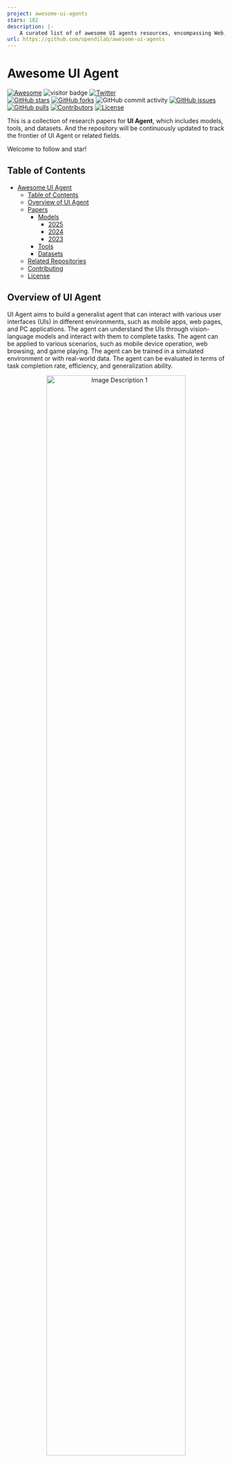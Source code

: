 ```yaml
---
project: awesome-ui-agents
stars: 182
description: |-
    A curated list of of awesome UI agents resources, encompassing Web, App, OS, and beyond (continually updated)
url: https://github.com/opendilab/awesome-ui-agents
---
```


# Awesome UI Agent

[![Awesome](https://cdn.rawgit.com/sindresorhus/awesome/d7305f38d29fed78fa85652e3a63e154dd8e8829/media/badge.svg)](https://github.com/sindresorhus/awesome)
![visitor badge](https://visitor-badge.lithub.cc/badge?page_id=opendilab.awesome-ui-agents&left_text=Visitors)
[![Twitter](https://img.shields.io/twitter/url?style=social&url=https%3A%2F%2Ftwitter.com%2Fopendilab)](https://twitter.com/opendilab)    
[![GitHub stars](https://img.shields.io/github/stars/opendilab/awesome-ui-agents)](https://github.com/opendilab/awesome-ui-agents/stargazers)
[![GitHub forks](https://img.shields.io/github/forks/opendilab/awesome-ui-agents)](https://github.com/opendilab/awesome-ui-agents/network)
![GitHub commit activity](https://img.shields.io/github/commit-activity/m/opendilab/awesome-ui-agents)
[![GitHub issues](https://img.shields.io/github/issues/opendilab/awesome-ui-agents)](https://github.com/opendilab/awesome-ui-agents/issues)
[![GitHub pulls](https://img.shields.io/github/issues-pr/opendilab/awesome-ui-agents)](https://github.com/opendilab/awesome-ui-agents/pulls)
[![Contributors](https://img.shields.io/github/contributors/opendilab/awesome-ui-agents)](https://github.com/opendilab/awesome-ui-agents/graphs/contributors)
[![License](https://img.shields.io/badge/License-Apache%202.0-blue.svg)](https://opensource.org/licenses/Apache-2.0)

This is a collection of research papers for **UI Agent**, which includes models, tools, and datasets.
And the repository will be continuously updated to track the frontier of UI Agent or related fields.

Welcome to follow and star!

## Table of Contents

- [Awesome UI Agent](#awesome-ui-agent)
  - [Table of Contents](#table-of-contents)
  - [Overview of UI Agent](#overview-of-ui-agent)
  - [Papers](#papers)
    - [Models](#models)
      - [2025](#2025)
      - [2024](#2024)
      - [2023](#2023)
    - [Tools](#tools)
    - [Datasets](#datasets)
  - [Related Repositories](#related-repositories)
  - [Contributing](#contributing)
  - [License](#license)

## Overview of UI Agent

UI Agent aims to build a generalist agent that can interact with various user interfaces (UIs) in different environments, such as mobile apps, web pages, and PC applications. The agent can understand the UIs through vision-language models and interact with them to complete tasks. The agent can be applied to various scenarios, such as mobile device operation, web browsing, and game playing. The agent can be trained in a simulated environment or with real-world data. The agent can be evaluated in terms of task completion rate, efficiency, and generalization ability.

<p align="center">
  <img src="assets/mobile.jpg" alt="Image Description 1" width="80%" height="auto" style="margin: 0 1%;">
</p>

The research on UI Agent is still in its early stage, and there are many challenges to be addressed, such as the scalability of the agent, the robustness of the agent, and the interpretability of the agent. The research on UI Agent is interdisciplinary, involving computer vision, natural language processing, reinforcement learning, human-computer interaction, and software engineering. The research on UI Agent has the potential to revolutionize the way we interact with computers and improve the efficiency and usability of computer systems.

<p align="center">
  <img src="assets/pc.jpg" alt="Image Description 1" width="80%" height="auto" style="margin: 0 1%;">
</p>

## Papers

```
format:
- [title](paper link) [links]
    - author1, author2, and author3...
    - year
    - publisher
    - key 
    - code 
    - experiment environment
```

### Models

#### 2025

- [VSC-RL: Advancing Autonomous Vision-Language Agents with Variational Subgoal-Conditioned Reinforcement Learning](https://arxiv.org/abs/2502.07949)  
  - Qingyuan Wu, Jianheng Liu, Jianye Hao, Jun Wang, Kun Shao  
  - Key: framework, reinforcement learning, subgoal generation, VSC-RL, learning efficiency  
  - ExpEnv: Android in the Wild

- [AppVLM: A Lightweight Vision Language Model for Online App Control](https://arxiv.org/abs/2502.06395)  
  - Georgios Papoudakis, Thomas Coste, Zhihao Wu, Jianye Hao, Jun Wang, Kun Shao  
  - Key: vision-language model, multi-modal, AppVLM, on-device control
  - ExpEnv: two open-source mobile control datasets

- [DistRL: An Asynchronous Distributed Reinforcement Learning Framework for On-Device Control Agents](https://arxiv.org/abs/2410.14803)
  - Taiyi Wang, Zhihao Wu, Jianheng Liu, Jianye Hao, Jun Wang, Kun Shao  
  - Key: framework, reinforcement learning, distributed training, A-RIDE, on-device control  
  - ExpEnv: Android in the Wild
  - [code](https://ai-agents-2030.github.io/DistRL/)

- [OpenAI operator](https://openai.com/index/introducing-operator/)  
  - OpenAI 
  - Key: A research preview of an agent that can use its own browser to perform tasks for you.  
  - ExpEnv: OSWorld, WebArena, WebVoyager

- [OpenAI Computer-Using Agent](https://openai.com/index/computer-using-agent/)  
  - OpenAI 
  - Key: a universal interface for AI to interact with the digital world. 
  - ExpEnv: OSWorld, WebArena, WebVoyager

- [Claude computer use](https://www.anthropic.com/news/developing-computer-use)  
  - anthropic 
  - Key: emulating the way people interact with their own computer. 
  - ExpEnv: OSWorld

- [Multi-modal Agent Tuning: Building a VLM-Driven Agent for Efficient Tool Usage](https://openreview.net/forum?id=0bmGL4q7vJ)  
  - Zhi Gao, Bofei Zhang, Pengxiang Li, Xiaojian Ma, Tao Yuan, Yue Fan, Yuwei Wu, Yunde Jia, Song-Chun Zhu, Qing Li  
  - Key: Multimodal Agents, Vision-language Model, Tool usage  
  - ExpEnv: GTA, GAIA benchmarks

- [Lightweight Neural App Control](https://openreview.net/forum?id=BL4WBIfyrz)  
  - Filippos Christianos, Georgios Papoudakis, Thomas Coste, Jianye HAO, Jun Wang, Kun Shao  
  - Key: vision-language model, multi-modal, android control, app agent  
  - ExpEnv: two open-source mobile control datasets
  
- [Enhancing Software Agents with Monte Carlo Tree Search and Hindsight Feedback](https://openreview.net/forum?id=G7sIFXugTX)  
  - Antonis Antoniades, Albert Örwall, Kexun Zhang, Yuxi Xie, Anirudh Goyal, William Yang Wang  
  - Key: agents, LLM, SWE-agents, SWE-bench, search, planning, reasoning, self-improvement, open-ended  
  - ExpEnv: SWE-bench

#### 2024

- [On the Effects of Data Scale on UI Control Agents](https://arxiv.org/abs/2406.03679)  
    - Wei Li, William Bishop, Alice Li, Chris Rawles, Folawiyo Campbell-Ajala, Divya Tyamagundlu, Oriana Riva  
    - Key: Autonomous agents, UI control, AndroidControl dataset, fine-tuning, in-domain vs out-of-domain performance  
    - 2024
    - [code](https://github.com/google-research/google-research/tree/master/android_control)

- [SWE-agent: Agent-Computer Interfaces Enable Automated Software Engineering](https://arxiv.org/abs/2405.15793)
    - John Yang, Carlos E. Jimenez, Alexander Wettig, Kilian Lieret, Shunyu Yao, Karthik Narasimhan, Ofir Press
    - Key: Language model agents, agent-computer interface (ACI), automated software engineering, SWE-bench, HumanEvalFix
    - 2024
    - [code](https://github.com/SWE-agent/SWE-agent)

- [Embodied Agent Interface: Benchmarking LLMs for Embodied Decision Making](https://arxiv.org/abs/2410.07166)
    - Manling Li, Shiyu Zhao, Qineng Wang, Kangrui Wang, Yu Zhou, Sanjana Srivastava, Cem Gokmen, Tony Lee, Li Erran Li, Ruohan Zhang, Weiyu Liu, Percy Liang, Li Fei-Fei, Jiayuan Mao, Jiajun Wu
    - Key: Large language models, embodied decision making, generalized interface, fine-grained metrics, subgoal decomposition, action sequencing
    - 2024
    - [code](https://github.com/embodied-agent-eval/embodied-agent-eval)

- [Cradle: Empowering Foundation Agents Towards General Computer Control](https://arxiv.org/abs/2403.03186)
    - Weihao Tan and Wentao Zhang and Xinrun Xu and Haochong Xia and et al.
    - Key:  various virtual scenarios, General Computer Control
    - 2024
    - [code](https://github.com/BAAI-Agents/Cradle)

- [Lightweight Neural App Control](https://arxiv.org/abs/2410.17883)
    - Filippos Christianos and Georgios Papoudakis and Thomas Coste and Jianye Hao and Jun Wang and Kun Shao
    - KEY: app agents,  Android apps, Action Transformer
    - 2024
    
- [SeeAct GPT-4V(ision) is a Generalist Web Agent, if Grounded](https://github.com/OSU-NLP-Group/SeeAct)
    - Boyuan Zheng and Boyu Gou and Jihyung Kil and Huan Sun amd Yu Su
    - Key: live websites, grounding still, mage captioning, visual question answering
    - 2024
    - [code](https://osu-nlp-group.github.io/SeeAct)

- [MMAC-Copilot: Multi-modal Agent Collaboration Operating System Copilot](https://arxiv.org/abs/2404.18074)
    - Zirui Song and Yaohang Li and Meng Fang and Zhenhao Chen and Zecheng Shi and Yuan Huang and Ling Chen
    - Key: Autonomous virtual agents, Multi-Modal Agent Collaboration
    - 2024

- [SeeClick: Harnessing GUI Grounding for Advanced Visual GUI Agents](https://arxiv.org/abs/2401.10935)
    - Kanzhi Cheng and Qiushi Sun and Yougang Chu and Fangzhi Xu and Yantao Li and Jianbing Zhang and Zhiyong Wu
    - Key: Graphical User Interface, screenshots
    - 2024
    -[code](https://github.com/njucckevin/SeeClick)

- [OS-ATLAS: A Foundation Action Model for Generalist GUI Agents](https://arxiv.org/abs/2410.23218)
    - Zhiyong Wu and Zhenyu Wu and Fangzhi Xu and Yian Wang and Qiushi Sun and Chengyou Jia and Kanzhi Cheng and Zichen Ding and Liheng Chen and Paul Pu Liang and Yu Qiao
    - Key: Out-Of-Distribution, GUI grounding, language agent
    - 2024
    -[code](https://github.com/OS-Copilot/OS-Atlas)

- [Proposer-Agent-Evaluator(PAE): Autonomous Skill Discovery For Foundation Model Internet Agents](https://arxiv.org/abs/2412.13194)
    - Yifei Zhou and Qianlan Yang and Kaixiang Lin and Min Bai and Xiong Zhou and Yu-Xiong Wang and Sergey Levine and Erran Li
    - Key: Large language models,  Internet-browsing agent, autonomous task proposal 
    - 2024
    - [code](https://yanqval.github.io/PAE/)

- [Autowebglm: Bootstrap and reinforce a large language model-based web navigating agent](https://arxiv.org/abs/2404.03648)
    - Hanyu Lai and Xiao Liu and Iat Long Iong and Shuntian Yao and Yuxuan Chen and Pengbo Shen and Hao Yu and Hanchen Zhang and Xiaohan Zhang and Yuxiao Dong and Jie Tang
    - Key: Large language models, real-world web navigation, bilingual benchmark 
    - 2024
    - [code](https://github.com/THUDM/AutoWebGLM)
  
- [Dual-view visual contextualization for web navigation](https://arxiv.org/abs/2402.04476)
    - Jihyung Kil and Chan Hee Song and Boyuan Zheng and Xiang Deng and Yu Su and Wei-Lun Chao
    - Key: Automatic web navigation, language instructions, HTML elements
    - 2024

- [Agent-e: From autonomous web navigation to foundational design principles in agentic systems](https://arxiv.org/abs/2407.13032)
    - Hanyu Lai and Xiao Liu and Iat Long Iong and Shuntian Yao and Yuxuan Chen and Pengbo Shen and Hao Yu and Hanchen Zhang and Xiaohan Zhang and Yuxiao Dong and Jie Tang
    - Key: hierarchical architecture, flexible DOM distillation, denoising method
    - 2024
    - [code](https://github.com/EmergenceAI/Agent-E)

- [Tree search for language model agents](https://arxiv.org/abs/2407.01476)
    - Jing Yu Koh and Stephen McAleer and Daniel Fried and Ruslan Salakhutdinov
    - Key: multi-step reasoning, planning, best-first tree search 
    - 2024
    - [code](https://github.com/kohjingyu/search-agents)

- [Agent S: an open agentic framework that uses computers like a human](https://arxiv.org/abs/2410.08164)
    - Saaket Agashe and Jiuzhou Han and Shuyu Gan and Jiachen Yang and Ang Li and Xin Eric Wang
    - Key: Multimodal Large Language Models, Graphical User Interface, Agent-Computer Interface
    - 2024
    - [code](https://github.com/simular-ai/Agent-S)

- [Apple Intelligence Foundation Language Models](https://arxiv.org/pdf/2407.21075)
    - Apple
    - Key: Vision-Language Model, Private Cloud Compute
    - 2024

- [CoCo-Agent: A Comprehensive Cognitive MLLM Agent for Smartphone GUI Automation](https://arxiv.org/abs/2402.11941)
    - Xinbei Ma and Zhuosheng Zhang and Hai Zhao
    - Key: Vision-Language Model, Phone
    - 2024
    - [code](https://github.com/xbmxb/CoCo-Agent)

- [SeeClick: Harnessing GUI Grounding for Advanced Visual GUI Agents](https://arxiv.org/abs/2401.10935)
    - Kanzhi Cheng and Qiushi Sun and Yougang Chu and Fangzhi Xu and Yantao Li and Jianbing Zhang and Zhiyong Wu
    - Key: Vision-Language Model, PC
    - 2024
    - [code](https://github.com/njucckevin/SeeClick)

- [Intention-inInteraction (IN3): Tell Me More! Towards Implicit User Intention Understanding of Language Model Driven Agents](https://arxiv.org/abs/2402.09205)
    - Cheng Qian and Bingxiang He and Zhong Zhuang and Jia Deng and Yujia Qin and Xin Cong and Zhong Zhang and Jie Zhou and Yankai Lin and Zhiyuan Liu and Maosong Sun
    - Key: Language Model, User Intention
    - 2024
    - [code](https://github.com/OpenBMB/Tell_Me_More)

- [LATS: Language Agent Tree Search Unifies Reasoning Acting and Planning in Language Models](https://arxiv.org/abs/2406.11896)
    - Andy Zhou and Kai Yan and Michal Shlapentokh-Rothman and Haohan Wang and Yu-Xiong Wang
    - Key: Tree Search, Language Model
    - 2024
    - [code](https://github.com/lapisrocks/LanguageAgentTreeSearch)

- [DigiRL: Training In-The-Wild Device-Control Agents with Autonomous Reinforcement Learning](https://arxiv.org/abs/2406.11896)
    - Hao Bai and Yifei Zhou and Mert Cemri and Jiayi Pan and Alane Suhr and Sergey Levine and Aviral Kumar
    - Key: Vision-Language Model, Android, Reinforcement Learning
    - 2024
    - [code](https://github.com/DigiRL-agent/digirl)

- [ScreenAI: A Vision-Language Model for UI and Infographics Understanding](https://arxiv.org/abs/2402.04615)
    - Gilles Baechler and Srinivas Sunkara and Maria Wang and Fedir Zubach and Hassan Mansoor and Vincent Etter and Victor Cărbune and Jason Lin and Jindong Chen and Abhanshu Sharma
    - Key: Vision-Language Model, Mobile, Infographics
    - 2024
    -[code](https://github.com/kyegomez/ScreenAI)

- [ScreenAgent: A Vision Language Model-driven Computer Control Agent](https://arxiv.org/abs/2402.07945)
    - Runliang Niu and Jindong Li and Shiqi Wang and Yali Fu and Xiyu Hu and Xueyuan Leng and He Kong and Yi Chang and Qi Wang
    - Key: Vision Language Model, PC
    - 2024
    - [code](https://github.com/niuzaisheng/ScreenAgent)

- [Android in the Zoo: Chain-of-Action-Thought for GUI Agents](https://arxiv.org/abs/2403.02713)
    - Jiwen Zhang and Jihao Wu and Yihua Teng and Minghui Liao and Nuo Xu and Xiao Xiao and Zhongyu Wei and Duyu Tang
    - Key: Vision-Language Model, Android, Chain-of-Action-Thought
    - 2024
    - [code](https://github.com/IMNearth/CoAT)


- [Mobile-Agent-v2: Mobile Device Operation Assistant with Effective Navigation via Multi-Agent Collaboration](https://arxiv.org/abs/2406.01014)
    - Junyang Wang and Haiyang Xu and Haitao Jia and Xi Zhang and Ming Yan and Weizhou Shen and Ji Zhang and Fei Huang and Jitao Sang
    - Key: Vision-Language Model, Android
    - 2024
    - [code](https://github.com/X-PLUG/MobileAgent)

- [Mobile-Agent: Autonomous Multi-Modal Mobile Device Agent with Visual Perception](https://arxiv.org/abs/2401.16158)
    - Junyang Wang and Haiyang Xu and Jiabo Ye and Ming Yan and Weizhou Shen and Ji Zhang and Fei Huang and Jitao Sang
    - Key: Vision-Language Model, Android
    - 2024
    - [code](https://github.com/X-PLUG/MobileAgent)

- [WebVoyager: Building an End-to-End Web Agent with Large Multimodal Models](https://arxiv.org/abs/2401.13919)
    - Hongliang He and Wenlin Yao and Kaixin Ma and Wenhao Yu and Yong Dai and Hongming Zhang and Zhenzhong Lan and Dong Yu
    - Key: Vision-Language Model, Web
    - 2024
    - [code](https://github.com/MinorJerry/WebVoyager)

- [OS-Copilot: Towards Generalist Computer Agents with Self-Improvement](https://arxiv.org/abs/2402.07456)
    - Zhiyong Wu and Chengcheng Han and Zichen Ding and Zhenmin Weng and Zhoumianze Liu and Shunyu Yao and Tao Yu and Lingpeng Kong
    - Key: Vision-Language Model, PC
    - 2024
    - [code](https://github.com/OS-Copilot/OS-Copilot)

- [UFO: A UI-Focused Agent for Windows OS Interaction](https://arxiv.org/abs/2402.07939)
    - Chaoyun Zhang and Liqun Li and Shilin He and Xu Zhang and Bo Qiao and Si Qin and Minghua Ma and Yu Kang and Qingwei Lin and Saravan Rajmohan and Dongmei Zhang and Qi Zhang
    - Key: Vision-Language Model, PC, Windows OS
    - 2024
    - [code](https://github.com/microsoft/UFO)

- [Octopus v2: On-device language model for super agent](https://arxiv.org/abs/2404.01744)
    - Wei Chen and Zhiyuan Li
    - Key: Vision-Language Model, Android, IOS
    - 2024


#### 2023
- [Openagents: An open platform for language agents in the wild](https://arxiv.org/abs/2309.08172)
    - Kaixin Ma and Hongming Zhang and Hongwei Wang and Xiaoman Pan and Wenhao Yu and Dong Yu
    - wild of everyday life, Language agents, real-world evaluations
    - 2023
    -[code](https://github.com/xlang-ai/OpenAgents)
  
- [LASER: LLM Agent with State-Space Exploration for Web Navigation](https://arxiv.org/abs/2309.08172)
    - Kaixin Ma and Hongming Zhang and Hongwei Wang and Xiaoman Pan and Wenhao Yu and Dong Yu
    - Large language models, web navigation, interactive task
    - 2023
    -[code](https://github.com/Mayer123/LASER)

- [AppAgent: Multimodal Agents as Smartphone Users](https://arxiv.org/abs/2312.13771)
    - Chi Zhang and Zhao Yang and Jiaxuan Liu and Yucheng Han and Xin Chen and Zebiao Huang and Bin Fu and Gang Yu
    - Key: Vision-Language Model, Android
    - 2023
    - [code](https://github.com/mnotgod96/AppAgent)

- [CogAgent: A Visual Language Model for GUI Agents](https://arxiv.org/html/2312.08914v1)
    - Wenyi Hong and Weihan Wang and Qingsong Lv and Jiazheng Xu and Wenmeng Yu and Junhui Ji and Yan Wang and Zihan Wang and Yuxuan Zhang and Juanzi Li and Bin Xu and Yuxiao Dong and Ming Ding and Jie Tang
    - Key: Vision-Language Model, PC, Android, screenshots
    - 2023
    - [code](https://github.com/THUDM/CogVLM)

- [Octopus: Embodied Vision-Language Programmer from Environmental Feedback](https://arxiv.org/abs/2310.08588)
    - Jingkang Yang and Yuhao Dong and Shuai Liu and Bo Li and Ziyue Wang and Chencheng Jiang and Haoran Tan and Jiamu Kang and Yuanhan Zhang and Kaiyang Zhou and Ziwei Liu
    - Key: Vision-Language Model, Android, IOS
    - 2023
    - [code](https://github.com/dongyh20/Octopus)

- [You Only Look at Screens: Multimodal Chain-of-Action Agents](https://arxiv.org/abs/2309.11436)
    - Zhuosheng Zhang and Aston Zhang
    - Key: Vision-Language Model, Android, Chain-of-Action-Thought
    - 2023
    - [code](https://github.com/cooelf/Auto-GUI)

- [LASER: LLM Agent with State-Space Exploration for Web Navigation](https://arxiv.org/abs/2309.08172)
    - Kaixin Ma and Hongming Zhang and Hongwei Wang and Xiaoman Pan and Wenhao Yu and Dong Yu
    - Key: Vision-Language Model, Web, State-Space Exploration
    - 2023
    - [code](https://github.com/Mayer123/LASER)

- [A Real-World WebAgent with Planning, Long Context Understanding, and Program Synthesis](https://arxiv.org/abs/2307.12856)
    - Izzeddin Gur and Hiroki Furuta and Austin Huang and Mustafa Safdari and Yutaka Matsuo and Douglas Eck and Aleksandra Faust
    - Key: Vision-Language Model, Web, Planning, Program Synthesis
    - 2023

- [Augmenting Autotelic Agents with Large Language Models](https://arxiv.org/abs/2305.12487)
    - Cédric Colas and Laetitia Teodorescu and Pierre-Yves Oudeyer and Xingdi Yuan and Marc-Alexandre Côté
    - Key: Language Model
    - 2023

- [Language Models can Solve Computer Tasks](https://arxiv.org/abs/2303.17491)
    - Geunwoo Kim and Pierre Baldi and Stephen McAleer
    - Key: Language Model
    - 2023
    - [code](https://github.com/posgnu/rci-agent)

### Tools
- [Opera Browser Operator: AI-based Agentic Browsing](https://press.opera.com/2025/03/03/opera-browser-operator-ai-agentics/)  
  - Opera Software
  - Key: AI agent, agentic browsing, native client-side solution, privacy-focused  
  - 2025
  - [code](https://press.opera.com) 

- [OmniParser: Screen Parsing tool for Pure Vision Based GUI Agent](https://arxiv.org/abs/2408.00203)  
  - Yadong Lu and Jianwei Yang and Yelong Shen and Ahmed Awadallah
  - Key: UI parsing, vision-based agent, GPT-4V, structured elements  
  - 2025
  - [code](https://github.com/microsoft/OmniParser)
  
-[Make Websites Accessible for Agents](https://browser-use.com)
    - Li Zhang and Shihe Wang and Xianqing Jia and Zhihan Zheng and Yunhe Yan and Longxi Gao and Yuanchun Li and Mengwei Xu
    - Key: websites, Agents
    - 2024
    - [code](https://github.com/browser-use/browser-use)

- [ToolGen: Unified Tool Retrieval and Calling via Generation](https://openreview.net/forum?id=XLMAMmowdY)  
  - Renxi Wang, Xudong Han, Lei Ji, Shu Wang, Timothy Baldwin, Haonan Li  
  - Key: Agent, Tool Learning, Virtual Token  
  - 2024
  - [code](https://github.com/Reason-Wang/ToolGen)

- [LEGENT: An Open Platform for Embodied Agentb Agents on Large Language Models](https://aclanthology.org/2024.acl-demos.8/)
    - Iat Long Iong and Xiao Liu and Yuxuan Chen and Hanyu Lai and Shuntian Yao and Pengbo Shen and Hao Yu and Yuxiao Dong and Jie Tang
    - Key: Webpage, deployment
    - 2024
    - [code](https://github.com/boxworld18/OpenWebAgent)

- [LlamaTouch: A Faithful and Scalable Testbed for Mobile UI Automation Task Evaluation](https://arxiv.org/abs/2404.16054)
    - Li Zhang and Shihe Wang and Xianqing Jia and Zhihan Zheng and Yunhe Yan and Longxi Gao and Yuanchun Li and Mengwei Xu
    - Key: Mobile UI, Simulator
    - 2024
    - [code](https://github.com/llamatouch/llamatouch)

- [WebArena: A Realistic Web Environment for Building Autonomous Agents](https://arxiv.org/abs/2307.13854)
    - Shuyan Zhou and Frank F. Xu and Hao Zhu and Xuhui Zhou and Robert Lo and Abishek Sridhar and Xianyi Cheng and Tianyue Ou and Yonatan Bisk and Daniel Fried and Uri Alon and Graham Neubig
    - Key: Web, Simulator
    - 2023
    - [code](https://github.com/web-arena-x/webarena)

- [Mobile-Env: Building Qualified Evaluation Benchmarks for LLM-GUI Interaction](https://arxiv.org/abs/2305.08144)
    - Danyang Zhang and Zhennan Shen and Rui Xie and Situo Zhang and Tianbao Xie and Zihan Zhao and Siyuan Chen and Lu Chen and Hongshen Xu and Ruisheng Cao and Kai Yu
    - Key: Android, Simulator
    - 2023
    - [code](https://github.com/X-LANCE/Mobile-Env)

- [AndroidEnv: A Reinforcement Learning Platform for Android](https://arxiv.org/abs/2105.13231)
    - Daniel Toyama and Philippe Hamel and Anita Gergely and Gheorghe Comanici and Amelia Glaese and Zafarali Ahmed and Tyler Jackson and Shibl Mourad and Doina Precup
    - Key: Android, Reinforcement Learning, Simulator
    - 2021
    - [code](https://github.com/google-deepmind/android_env)

### Datasets
- [SPA-Bench: A Comprehensive Benchmark for SmartPhone Agent Evaluation](https://arxiv.org/abs/2410.15164)
    - Jingxuan Chen, Derek Yuen, Bin Xie, Yuhao Yang, Gongwei Chen, Zhihao Wu, Li Yixing, Xurui Zhou, Weiwen Liu, Shuai Wang, Rui Shao, Liqiang Nie, Yasheng Wang, Jianye Hao, Jun Wang, Kun Shao
    - Key: Two Languages, Interactive Environment, Plug-and-play Framework, 11 Agents, Diverse Metrics
    - 2025
    - [code](https://ai-agents-2030.github.io/SPA-Bench/)

- [AssistantBench: Can Web Agents Solve Realistic and Time-Consuming Tasks](https://arxiv.org/abs/2407.15711)
    - Ori Yoran and Samuel Joseph Amouyal and Chaitanya Malaviya and Ben Bogin and Ofir Press and Jonathan Berant
    - Key: Web, Realistic, Time-Consuming,  Benchmark
    - 2024
    - [code](https://assistantbench.github.io)

- [WebCanvas: Benchmarking Web Agents in Online Environments](https://arxiv.org/abs/2307.12856)
    - Yichen Pan1 and Dehan Kong and Sida Zhou and Cheng Cui and Yifei Leng and Bing Jiang and Hangyu Liu and Yanyi Shang and Shuyan Zhou and  Tongshuang Wu and Zhengyang Wu
    - Key: Web, Online Environments, Benchmark
    - 2024
    - [code](https://www.imean.ai/web-canvas)

- [MobileAgentBench: An Efficient and User-Friendly Benchmark for Mobile LLM Agents](https://arxiv.org/abs/2406.08184)
    - Luyuan Wang and Yongyu Deng and Yiwei Zha and Guodong Mao and Qinmin Wang and Tianchen Min and Wei Chen and Shoufa Chen
    - Key: Mobile, Benchmark
    - 2024
    - [code](https://github.com/MobileAgentBench/mobile-agent-bench)

- [VillagerBench/VillagerAgent: A Graph-Based Multi-Agent Framework for Coordinating Complex Task Dependencies in Minecraft](https://arxiv.org/abs/2406.05720)
    - Yubo Dong and Xukun Zhu and Zhengzhe Pan and Linchao Zhu and Yi Yang
    - Key: Vision-Language Model, Game
    - 2024
    - [code](https://github.com/cnsdqd-dyb/VillagerAgent)

- [CToolEval: A Chinese Benchmark for LLM-Powered Agent Evaluation in Real-World API Interactions](https://aclanthology.org/2024.findings-acl.928/)
    - Guo, Zishan and Huang, Yufei and Xiong, Deyi
    - Key: Vision-Language Model, Phone
    - 2024
    - [code](https://github.com/tjunlp-lab/CToolEval)

- [Multi-Turn Mind2Web: On the Multi-turn Instruction Following for Conversational Web Agents](https://arxiv.org/pdf/2402.15057)
    - Yang Deng and Xuan Zhang and Wenxuan Zhang and Yifei Yuan and See-Kiong Ng and Tat-Seng Chua
    - Key: Vision-Language Model, Web Tasks
    - 2024
    - [code](https://github.com/magicgh/self-map)

- [VisualWebArena: Evaluating Multimodal Agents on Realistic Visual Web Tasks](https://arxiv.org/abs/2401.13649)
    - Jing Yu Koh and Robert Lo and Lawrence Jang and Vikram Duvvur and Ming Chong Lim and Po-Yu Huang and Graham Neubig and Shuyan Zhou and Ruslan Salakhutdinov and Daniel Fried
    - Key: Vision-Language Model, Web Tasks
    - 2024
    - [code](https://github.com/web-arena-x/visualwebarena)

- [Android in the Zoo: Chain-of-Action-Thought for GUI Agents](https://arxiv.org/abs/2403.02713)
    - Jiwen Zhang and Jihao Wu and Yihua Teng and Minghui Liao and Nuo Xu and Xiao Xiao and Zhongyu Wei and Duyu Tang
    - Key: Vision-Language Model, Android, Chain-of-Action-Thought
    - 2024
    - [code](https://github.com/IMNearth/CoAT)

- [Android in the Wild: A Large-Scale Dataset for Android Device Control](https://arxiv.org/abs/2307.10088)
    - Christopher Rawles and Alice Li and Daniel Rodriguez and Oriana Riva and Timothy Lillicrap
    - Key: Android, datasets
    - 2023
    - [code](https://github.com/google-research/google-research/blob/master/android_in_the_wild/README.md)

- [Mind2Web: Towards a Generalist Agent for the Web](https://arxiv.org/abs/2306.06070)
    - Xiang Deng and Yu Gu and Boyuan Zheng and Shijie Chen and Samuel Stevens and Boshi Wang and Huan Sun and Yu Su
    - Key: Web, datasets
    - 2023
    - [code](https://github.com/OSU-NLP-Group/Mind2Web)

- [WebShop: Towards Scalable Real-World Web Interaction with Grounded Language Agents](https://arxiv.org/abs/2207.01206)
    - Shunyu Yao and Howard Chen and John Yang and Karthik Narasimhan
    - Key: Web, datasets
    - 2022
    - [code](https://github.com/princeton-nlp/WebShop)

- [Rico: A Mobile App Dataset for Building Data-Driven Design Applications](https://dl.acm.org/doi/10.1145/3126594.3126651)
    - Deka, Biplab and Huang, Zifeng and Franzen, Chad and Hibschman, Joshua and Afergan, Daniel and Li, Yang and Nichols, Jeffrey and Kumar, Ranjitha
    - Key: mobile app, datasets
    - 2017

## Related Repositories

- [awesome-llm-powered-agent](https://github.com/hyp1231/awesome-llm-powered-agent)
- [Awesome-LLM-based-Web-Agent-and-Tools](https://github.com/albzni/Awesome-LLM-based-Web-Agent-and-Tools)
- [Awesome-GUI-Agent](https://github.com/showlab/Awesome-GUI-Agent)
- [computer-control-agent-knowledge-base](https://github.com/James4Ever0/computer_control_agent_knowledge_base)

## Contributing

Our purpose is to make this repo even better. If you are interested in contributing, please refer to [HERE](CONTRIBUTING.md) for instructions in contribution.

## License

This repository is released under the Apache 2.0 license.

